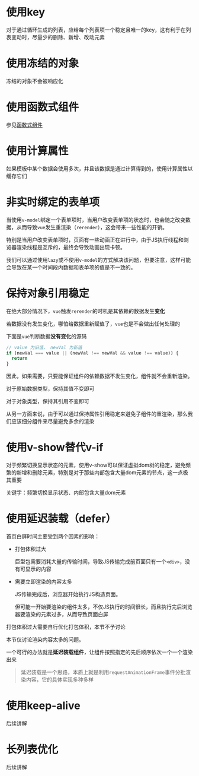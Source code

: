 # 使用key

对于通过循环生成的列表，应给每个列表项一个稳定且唯一的key，这有利于在列表变动时，尽量少的删除、新增、改动元素

# 使用冻结的对象

冻结的对象不会被响应化

# 使用函数式组件

参见[函数式组件](https://cn.vuejs.org/v2/guide/render-function.html#%E5%87%BD%E6%95%B0%E5%BC%8F%E7%BB%84%E4%BB%B6)

# 使用计算属性

如果模板中某个数据会使用多次，并且该数据是通过计算得到的，使用计算属性以缓存它们

# 非实时绑定的表单项

当使用`v-model`绑定一个表单项时，当用户改变表单项的状态时，也会随之改变数据，从而导致`vue`发生重渲染（`rerender`），这会带来一些性能的开销。

特别是当用户改变表单项时，页面有一些动画正在进行中，由于JS执行线程和浏览器渲染线程是互斥的，最终会导致动画出现卡顿。

我们可以通过使用`lazy`或不使用`v-model`的方式解决该问题，但要注意，这样可能会导致在某一个时间段内数据和表单项的值是不一致的。

# 保持对象引用稳定

在绝大部分情况下，`vue`触发`rerender`的时机是其依赖的数据发生**变化**

若数据没有发生变化，哪怕给数据重新赋值了，`vue`也是不会做出任何处理的

下面是`vue`判断数据**没有变化**的源码

```js
// value 为旧值， newVal 为新值
if (newVal === value || (newVal !== newVal && value !== value)) {
  return
}
```

因此，如果需要，只要能保证组件的依赖数据不发生变化，组件就不会重新渲染。

对于原始数据类型，保持其值不变即可

对于对象类型，保持其引用不变即可

从另一方面来说，由于可以通过保持属性引用稳定来避免子组件的重渲染，那么我们应该细分组件来尽量避免多余的渲染

# 使用v-show替代v-if

对于频繁切换显示状态的元素，使用v-show可以保证虚拟dom树的稳定，避免频繁的新增和删除元素，特别是对于那些内部包含大量dom元素的节点，这一点极其重要

关键字：频繁切换显示状态、内部包含大量dom元素

# 使用延迟装载（defer）

首页白屏时间主要受到两个因素的影响：

- 打包体积过大

  巨型包需要消耗大量的传输时间，导致JS传输完成前页面只有一个`<div>`，没有可显示的内容

- 需要立即渲染的内容太多

  JS传输完成后，浏览器开始执行JS构造页面。

  但可能一开始要渲染的组件太多，不仅JS执行的时间很长，而且执行完后浏览器要渲染的元素过多，从而导致页面白屏

打包体积过大需要自行优化打包体积，本节不予讨论

本节仅讨论渲染内容太多的问题。

一个可行的办法就是**延迟装载组件**，让组件按照指定的先后顺序依次一个一个渲染出来

> 延迟装载是一个思路，本质上就是利用`requestAnimationFrame`事件分批渲染内容，它的具体实现多种多样

# 使用keep-alive

后续讲解

# 长列表优化

后续讲解